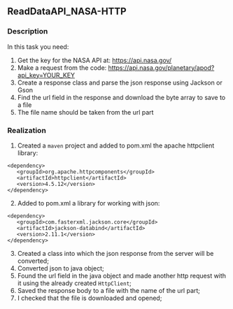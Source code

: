 ## ReadDataAPI_NASA-HTTP
### Description
In this task you need:
1. Get the key for the NASA API at: https://api.nasa.gov/
2. Make a request from the code: https://api.nasa.gov/planetary/apod?api_key=YOUR_KEY
3. Create a response class and parse the json response using Jackson or Gson
4. Find the url field in the response and download the byte array to save to a file
5. The file name should be taken from the url part

### Realization
1. Created a `maven` project and added to pom.xml the apache httpclient library:
```text
<dependency>
   <groupId>org.apache.httpcomponents</groupId>
   <artifactId>httpclient</artifactId>
   <version>4.5.12</version>
</dependency>
```
2. Added to pom.xml a library for working with json:
```text
<dependency>
   <groupId>com.fasterxml.jackson.core</groupId>
   <artifactId>jackson-databind</artifactId>
   <version>2.11.1</version>
</dependency>
```
3. Created a class into which the json response from the server will be converted;
4. Converted json to java object;
5. Found the url field in the java object and made another http request with it using the already created ```HttpClient```;
6. Saved the response body to a file with the name of the url part;
7. I checked that the file is downloaded and opened;
